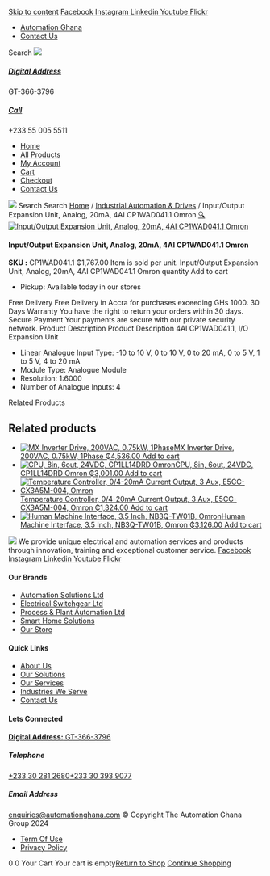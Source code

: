 [Skip to content](https://store.automationghana.com/product/i-o-expansion-unit-4ai-cp1wad041-1-omron/#content)
[ Facebook ](https://www.facebook.com/automationgh/) [ Instagram ](https://www.instagram.com/automationgh/) [ Linkedin ](https://www.linkedin.com/company/the-automation-ghana-limited/) [ Youtube ](https://www.youtube.com/channel/UCurrRDUSm5oIW39VXjn1u0w) [ Flickr ](https://www.flickr.com/photos/181794037@N07/)
  * [ Automation Ghana ](https://automationghana.com)
  * [ Contact Us ](https://store.automationghana.com/contact/)


Search
[ ![](https://store.automationghana.com/wp-content/uploads/2024/04/Website-TAGG-Logo-BLUE.png) ](https://store.automationghana.com/)
[ ](https://maps.app.goo.gl/m4xeaagWCNbLk4jM6)
#####  [ Digital Address ](https://maps.app.goo.gl/m4xeaagWCNbLk4jM6)
GT-366-3796 
[ ](tel:+233550055511)
#####  [ Call ](tel:+233550055511)
+233 55 005 5511 
  * [Home](https://store.automationghana.com/)
  * [All Products](https://store.automationghana.com/shop/)
  * [My Account](https://store.automationghana.com/my-account/)
  * [Cart](https://store.automationghana.com/cart/)
  * [Checkout](https://store.automationghana.com/checkout/)
  * [Contact Us](https://store.automationghana.com/contact/)


[![](https://store.automationghana.com/wp-content/uploads/2024/04/AutomationGhana_logo_white.png)](https://store.automationghana.com)
Search
Search
[Home](https://store.automationghana.com) / [Industrial Automation & Drives](https://store.automationghana.com/product-category/industrial-automation/) / Input/Output Expansion Unit, Analog, 20mA, 4AI CP1WAD041.1 Omron
[🔍](https://store.automationghana.com/product/i-o-expansion-unit-4ai-cp1wad041-1-omron/)
[![Input/Output Expansion Unit, Analog, 20mA, 4AI CP1WAD041.1 Omron](https://store.automationghana.com/wp-content/uploads/2020/04/CP1W-AD041_640px-600x600.jpg)](https://store.automationghana.com/wp-content/uploads/2020/04/CP1W-AD041_640px.jpg)
####  Input/Output Expansion Unit, Analog, 20mA, 4AI CP1WAD041.1 Omron 
**SKU :** CP1WAD041.1 
₵1,767.00
Item is sold per unit.
Input/Output Expansion Unit, Analog, 20mA, 4AI CP1WAD041.1 Omron quantity
Add to cart
  * Pickup: Available today in our stores


Free Delivery 
Free Delivery in Accra for purchases exceeding GHs 1000. 
30 Days Warranty 
You have the right to return your orders within 30 days. 
Secure Payment 
Your payments are secure with our private security network. 
Product Description
Product Description
4AI CP1WAD041.1, I/O Expansion Unit 
  * Linear Analogue Input Type: -10 to 10 V, 0 to 10 V, 0 to 20 mA, 0 to 5 V, 1 to 5 V, 4 to 20 mA
  * Module Type: Analogue Module
  * Resolution: 1:6000
  * Number of Analogue Inputs: 4


Related Products 
## Related products
  * [![MX Inverter Drive, 200VAC, 0.75kW, 1Phase](https://store.automationghana.com/wp-content/uploads/2020/04/MX2-series-OMRON-300x300.jpg)MX Inverter Drive, 200VAC, 0.75kW, 1Phase ₵4,536.00 ](https://store.automationghana.com/product/mx-inverter-drive-3g3mx2-ab007-e-chn-omron/)
[Add to cart](https://store.automationghana.com/product/i-o-expansion-unit-4ai-cp1wad041-1-omron/?add-to-cart=1991)
  * [![CPU, 8in, 6out, 24VDC, CP1LL14DRD Omron](https://store.automationghana.com/wp-content/uploads/2020/04/cp1ll14drd-300x300.jpg)CPU, 8in, 6out, 24VDC, CP1LL14DRD Omron ₵3,001.00 ](https://store.automationghana.com/product/plc-8in-6out-cp1ll14drd-omron/)
[Add to cart](https://store.automationghana.com/product/i-o-expansion-unit-4ai-cp1wad041-1-omron/?add-to-cart=1586)
  * [![Temperature Controller, 0/4-20mA Current Output, 3 Aux, E5CC-CX3A5M-004, Omron](https://store.automationghana.com/wp-content/uploads/2020/04/PID-Temperature-Controller-E5CC-CX3A5M-004-Omron-300x300.png)Temperature Controller, 0/4-20mA Current Output, 3 Aux, E5CC-CX3A5M-004, Omron ₵1,324.00 ](https://store.automationghana.com/product/pid-temperature-controller-e5cc-cx3a5m-004-omron/)
[Add to cart](https://store.automationghana.com/product/i-o-expansion-unit-4ai-cp1wad041-1-omron/?add-to-cart=1584)
  * [![Human Machine Interface, 3.5 Inch, NB3Q-TW01B, Omron](https://store.automationghana.com/wp-content/uploads/2020/04/NB3Q_640px-300x300.jpg)Human Machine Interface, 3.5 Inch, NB3Q-TW01B, Omron ₵3,126.00 ](https://store.automationghana.com/product/human-machine-interface-nb3q-tw01b-omron/)
[Add to cart](https://store.automationghana.com/product/i-o-expansion-unit-4ai-cp1wad041-1-omron/?add-to-cart=1572)


![](https://store.automationghana.com/wp-content/uploads/2024/04/AutomationGhana_logo_white.png)
We provide unique electrical and automation services and products through innovation, training and exceptional customer service.
[ Facebook ](https://www.facebook.com/automationgh/) [ Instagram ](https://www.instagram.com/automationgh/) [ Linkedin ](https://www.linkedin.com/company/the-automation-ghana-limited/) [ Youtube ](https://www.youtube.com/channel/UCurrRDUSm5oIW39VXjn1u0w) [ Flickr ](https://www.flickr.com/photos/181794037@N07/)
#### Our Brands
  * [ Automation Solutions Ltd ](https://store.automationghana.com/product/i-o-expansion-unit-4ai-cp1wad041-1-omron/)
  * [ Electrical Switchgear Ltd ](https://store.automationghana.com/product/i-o-expansion-unit-4ai-cp1wad041-1-omron/)
  * [ Process & Plant Automation Ltd ](https://store.automationghana.com/product/i-o-expansion-unit-4ai-cp1wad041-1-omron/)
  * [ Smart Home Solutions ](https://store.automationghana.com/product/i-o-expansion-unit-4ai-cp1wad041-1-omron/)
  * [ Our Store ](https://store.automationghana.com/product/i-o-expansion-unit-4ai-cp1wad041-1-omron/)


#### Quick Links
  * [ About Us ](https://store.automationghana.com/product/i-o-expansion-unit-4ai-cp1wad041-1-omron/)
  * [ Our Solutions ](https://store.automationghana.com/product/i-o-expansion-unit-4ai-cp1wad041-1-omron/)
  * [ Our Services ](https://store.automationghana.com/product/i-o-expansion-unit-4ai-cp1wad041-1-omron/)
  * [ Industries We Serve ](https://store.automationghana.com/product/i-o-expansion-unit-4ai-cp1wad041-1-omron/)
  * [ Contact Us ](https://store.automationghana.com/product/i-o-expansion-unit-4ai-cp1wad041-1-omron/)


#### Lets Connected
[**Digital Address:** GT-366-3796](https://maps.app.goo.gl/m4xeaagWCNbLk4jM6)
#####  Telephone 
[ +233 30 281 2680](tel:+233302812680)[+233 30 393 9077](https://store.automationghana.com/product/i-o-expansion-unit-4ai-cp1wad041-1-omron/+233303939077)
#####  Email Address 
enquiries@automationghana.com 
© Copyright The Automation Ghana Group 2024
  * [ Term Of Use ](https://store.automationghana.com/product/i-o-expansion-unit-4ai-cp1wad041-1-omron/)
  * [ Privacy Policy ](https://store.automationghana.com/product/i-o-expansion-unit-4ai-cp1wad041-1-omron/)


0
0
Your Cart
Your cart is empty[Return to Shop](https://store.automationghana.com/shop/)
[Continue Shopping](https://store.automationghana.com/product/i-o-expansion-unit-4ai-cp1wad041-1-omron/)
